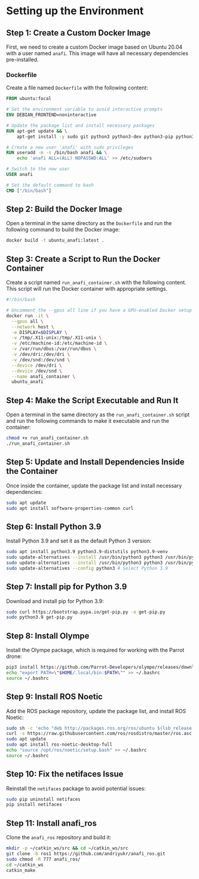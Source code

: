 
# Setting up the Environment

## Step 1: Create a Custom Docker Image

First, we need to create a custom Docker image based on Ubuntu 20.04 with a user named `anafi`. This image will have all necessary dependencies pre-installed.

### Dockerfile

Create a file named `Dockerfile` with the following content:

```dockerfile
FROM ubuntu:focal

# Set the environment variable to avoid interactive prompts
ENV DEBIAN_FRONTEND=noninteractive

# Update the package list and install necessary packages
RUN apt-get update && \
    apt-get install -y sudo git python3 python3-dev python3-pip python3-setuptools python3-wheel build-essential cmake libavcodec-dev libavformat-dev libswscale-dev libavdevice-dev

# Create a new user 'anafi' with sudo privileges
RUN useradd -m -s /bin/bash anafi && \
    echo 'anafi ALL=(ALL) NOPASSWD:ALL' >> /etc/sudoers

# Switch to the new user
USER anafi

# Set the default command to bash
CMD ["/bin/bash"]
```

## Step 2: Build the Docker Image

Open a terminal in the same directory as the `Dockerfile` and run the following command to build the Docker image:

```sh
docker build -t ubuntu_anafi:latest .
```

## Step 3: Create a Script to Run the Docker Container

Create a script named `run_anafi_container.sh` with the following content. This script will run the Docker container with appropriate settings.

```sh
#!/bin/bash

# Uncomment the --gpus all line if you have a GPU-enabled Docker setup
docker run -it \
  --gpus all \
  --network host \
  -e DISPLAY=$DISPLAY \
  -v /tmp/.X11-unix:/tmp/.X11-unix \
  -v /etc/machine-id:/etc/machine-id \
  -v /var/run/dbus:/var/run/dbus \
  -v /dev/dri:/dev/dri \
  -v /dev/snd:/dev/snd \
  --device /dev/dri \
  --device /dev/snd \
  --name anafi_container \
  ubuntu_anafi
```

## Step 4: Make the Script Executable and Run It

Open a terminal in the same directory as the `run_anafi_container.sh` script and run the following commands to make it executable and run the container:

```sh
chmod +x run_anafi_container.sh
./run_anafi_container.sh
```

## Step 5: Update and Install Dependencies Inside the Container

Once inside the container, update the package list and install necessary dependencies:

```sh
sudo apt update
sudo apt install software-properties-common curl
```

## Step 6: Install Python 3.9

Install Python 3.9 and set it as the default Python 3 version:

```sh
sudo apt install python3.9 python3.9-distutils python3.9-venv
sudo update-alternatives --install /usr/bin/python3 python3 /usr/bin/python3.8 1
sudo update-alternatives --install /usr/bin/python3 python3 /usr/bin/python3.9 2
sudo update-alternatives --config python3 # Select Python 3.9
```

## Step 7: Install pip for Python 3.9

Download and install pip for Python 3.9:

```sh
sudo curl https://bootstrap.pypa.io/get-pip.py -o get-pip.py
sudo python3.9 get-pip.py
```

## Step 8: Install Olympe

Install the Olympe package, which is required for working with the Parrot drone:

```sh
pip3 install https://github.com/Parrot-Developers/olympe/releases/download/v7.5.0/parrot_olympe-7.5.0-py3-none-manylinux_2_27_x86_64.whl
echo "export PATH=\"$HOME/.local/bin:$PATH\"" >> ~/.bashrc
source ~/.bashrc
```

## Step 9: Install ROS Noetic

Add the ROS package repository, update the package list, and install ROS Noetic:

```sh
sudo sh -c 'echo "deb http://packages.ros.org/ros/ubuntu $(lsb_release -sc) main" > /etc/apt/sources.list.d/ros-latest.list'
curl -s https://raw.githubusercontent.com/ros/rosdistro/master/ros.asc | sudo apt-key add -
sudo apt update
sudo apt install ros-noetic-desktop-full
echo "source /opt/ros/noetic/setup.bash" >> ~/.bashrc
source ~/.bashrc
```

## Step 10: Fix the netifaces Issue

Reinstall the `netifaces` package to avoid potential issues:

```sh
sudo pip uninstall netifaces
pip install netifaces
```

## Step 11: Install anafi_ros

Clone the `anafi_ros` repository and build it:

```sh
mkdir -p ~/catkin_ws/src && cd ~/catkin_ws/src
git clone -b ros1 https://github.com/andriyukr/anafi_ros.git
sudo chmod -R 777 anafi_ros/
cd ~/catkin_ws
catkin_make
```
